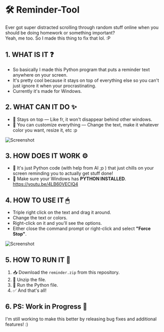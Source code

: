 
# 🛠️ Reminder-Tool

Ever got super distracted scrolling through random stuff online when you should be doing homework or something important?  
Yeah, me too. So I made this thing to fix that lol. :P

## 1. WHAT IS IT ❓

-  So basically I made this Python program that puts a reminder text anywhere on your screen.  
-  It's pretty cool because it stays on top of everything else so you can't just ignore it when your procrastinating.  
-  Currently it's made for Windows.

## 2. WHAT CAN IT DO ✨

- 📌 Stays on top — Like fr, it won't disappear behind other windows.  
- 🎨 You can customize everything — Change the text, make it whatever color you want, resize it, etc :p  

![Screenshot](https://github.com/user-attachments/assets/bfdfd580-d187-432d-8040-53a25ea29a5c)

## 3. HOW DOES IT WORK ⚙️

- 🧬 It's just Python code (with help from AI ;p ) that just chills on your screen reminding you to actually get stuff done!  
- 🐍 Make sure your Windows has **PYTHON INSTALLED**.
  https://youtu.be/4LB60VEClQ4

## 4. HOW TO USE IT 🖱

-  Triple right click on the text and drag it around.  
-  Change the text or colors.  
-  Right-click on it and you'll see the options.  
-  Either close the command prompt or right-click and select **"Force Stop"**.

![Screenshot](https://github.com/user-attachments/assets/d9115b27-c8e4-4ef6-83d8-c8d3578ecc72)

## 5. HOW TO RUN IT 🚀

1. 📥 Download the `reminder.zip` from this repository.  
2. 📂 Unzip the file.  
3. 🐍 Run the Python file.  
4. ✅ And that's all!

## 6. PS: Work in Progress 🔧

I'm still working to make this better by releasing bug fixes and additional features! :)
